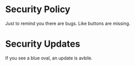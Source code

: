 # Security Policy
 Just to remind you  there are bugs. Like buttons are missing.
 # Security Updates
 If you see a blue oval, an update is avbile.
